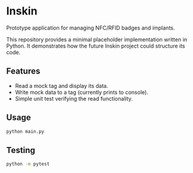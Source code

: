 # Inskin

Prototype application for managing NFC/RFID badges and implants.

This repository provides a minimal placeholder implementation written in Python.
It demonstrates how the future Inskin project could structure its code.

## Features
- Read a mock tag and display its data.
- Write mock data to a tag (currently prints to console).
- Simple unit test verifying the read functionality.

## Usage
```bash
python main.py
```

## Testing
```bash
python -m pytest
```
